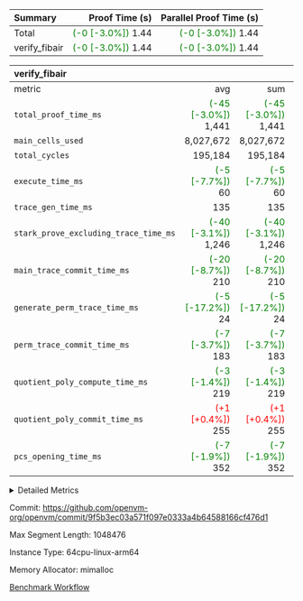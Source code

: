 | Summary | Proof Time (s) | Parallel Proof Time (s) |
|:---|---:|---:|
| Total | <span style='color: green'>(-0 [-3.0%])</span> 1.44 | <span style='color: green'>(-0 [-3.0%])</span> 1.44 |
| verify_fibair | <span style='color: green'>(-0 [-3.0%])</span> 1.44 | <span style='color: green'>(-0 [-3.0%])</span> 1.44 |


| verify_fibair |||||
|:---|---:|---:|---:|---:|
|metric|avg|sum|max|min|
| `total_proof_time_ms ` | <span style='color: green'>(-45 [-3.0%])</span> 1,441 | <span style='color: green'>(-45 [-3.0%])</span> 1,441 | <span style='color: green'>(-45 [-3.0%])</span> 1,441 | <span style='color: green'>(-45 [-3.0%])</span> 1,441 |
| `main_cells_used     ` |  8,027,672 |  8,027,672 |  8,027,672 |  8,027,672 |
| `total_cycles        ` |  195,184 |  195,184 |  195,184 |  195,184 |
| `execute_time_ms     ` | <span style='color: green'>(-5 [-7.7%])</span> 60 | <span style='color: green'>(-5 [-7.7%])</span> 60 | <span style='color: green'>(-5 [-7.7%])</span> 60 | <span style='color: green'>(-5 [-7.7%])</span> 60 |
| `trace_gen_time_ms   ` |  135 |  135 |  135 |  135 |
| `stark_prove_excluding_trace_time_ms` | <span style='color: green'>(-40 [-3.1%])</span> 1,246 | <span style='color: green'>(-40 [-3.1%])</span> 1,246 | <span style='color: green'>(-40 [-3.1%])</span> 1,246 | <span style='color: green'>(-40 [-3.1%])</span> 1,246 |
| `main_trace_commit_time_ms` | <span style='color: green'>(-20 [-8.7%])</span> 210 | <span style='color: green'>(-20 [-8.7%])</span> 210 | <span style='color: green'>(-20 [-8.7%])</span> 210 | <span style='color: green'>(-20 [-8.7%])</span> 210 |
| `generate_perm_trace_time_ms` | <span style='color: green'>(-5 [-17.2%])</span> 24 | <span style='color: green'>(-5 [-17.2%])</span> 24 | <span style='color: green'>(-5 [-17.2%])</span> 24 | <span style='color: green'>(-5 [-17.2%])</span> 24 |
| `perm_trace_commit_time_ms` | <span style='color: green'>(-7 [-3.7%])</span> 183 | <span style='color: green'>(-7 [-3.7%])</span> 183 | <span style='color: green'>(-7 [-3.7%])</span> 183 | <span style='color: green'>(-7 [-3.7%])</span> 183 |
| `quotient_poly_compute_time_ms` | <span style='color: green'>(-3 [-1.4%])</span> 219 | <span style='color: green'>(-3 [-1.4%])</span> 219 | <span style='color: green'>(-3 [-1.4%])</span> 219 | <span style='color: green'>(-3 [-1.4%])</span> 219 |
| `quotient_poly_commit_time_ms` | <span style='color: red'>(+1 [+0.4%])</span> 255 | <span style='color: red'>(+1 [+0.4%])</span> 255 | <span style='color: red'>(+1 [+0.4%])</span> 255 | <span style='color: red'>(+1 [+0.4%])</span> 255 |
| `pcs_opening_time_ms ` | <span style='color: green'>(-7 [-1.9%])</span> 352 | <span style='color: green'>(-7 [-1.9%])</span> 352 | <span style='color: green'>(-7 [-1.9%])</span> 352 | <span style='color: green'>(-7 [-1.9%])</span> 352 |



<details>
<summary>Detailed Metrics</summary>

|  | verify_program_compile_ms | total_cells | stark_prove_excluding_trace_time_ms | quotient_poly_compute_time_ms | quotient_poly_commit_time_ms | perm_trace_commit_time_ms | pcs_opening_time_ms | main_trace_commit_time_ms |
| --- | --- | --- | --- | --- | --- | --- | --- |
|  | 4 | 32 | 11 | 0 | 1 | 0 | 4 | 5 | 

| air_name | rows | quotient_deg | main_cols | interactions | constraints | cells |
| --- | --- | --- | --- | --- | --- | --- |
| AccessAdapterAir<2> |  | 4 |  | 5 | 12 |  | 
| AccessAdapterAir<4> |  | 4 |  | 5 | 12 |  | 
| AccessAdapterAir<8> |  | 4 |  | 5 | 12 |  | 
| FibonacciAir | 16 | 1 | 2 |  | 5 | 32 | 
| FriReducedOpeningAir |  | 4 |  | 35 | 59 |  | 
| NativePoseidon2Air<BabyBearParameters>, 1> |  | 4 |  | 31 | 302 |  | 
| PhantomAir |  | 4 |  | 3 | 4 |  | 
| ProgramAir |  | 1 |  | 1 | 4 |  | 
| VariableRangeCheckerAir |  | 1 |  | 1 | 4 |  | 
| VmAirWrapper<BranchNativeAdapterAir, BranchEqualCoreAir<1> |  | 2 |  | 11 | 23 |  | 
| VmAirWrapper<JalNativeAdapterAir, JalCoreAir> |  | 4 |  | 7 | 6 |  | 
| VmAirWrapper<NativeAdapterAir<2, 0>, PublicValuesCoreAir> |  | 4 |  | 11 | 22 |  | 
| VmAirWrapper<NativeAdapterAir<2, 1>, FieldArithmeticCoreAir> |  | 4 |  | 15 | 23 |  | 
| VmAirWrapper<NativeLoadStoreAdapterAir<1>, NativeLoadStoreCoreAir<1> |  | 4 |  | 19 | 31 |  | 
| VmAirWrapper<NativeVectorizedAdapterAir<4>, FieldExtensionCoreAir> |  | 4 |  | 15 | 23 |  | 
| VmConnectorAir |  | 4 |  | 3 | 8 |  | 
| VolatileBoundaryAir |  | 4 |  | 4 | 16 |  | 

| group | trace_gen_time_ms | total_proof_time_ms | total_cycles | total_cells | stark_prove_excluding_trace_time_ms | quotient_poly_compute_time_ms | quotient_poly_commit_time_ms | perm_trace_commit_time_ms | pcs_opening_time_ms | main_trace_commit_time_ms | main_cells_used | generate_perm_trace_time_ms | execute_time_ms |
| --- | --- | --- | --- | --- | --- | --- | --- | --- | --- | --- | --- | --- | --- |
| verify_fibair | 135 | 1,441 | 195,184 | 23,304,216 | 1,246 | 219 | 255 | 183 | 352 | 210 | 8,027,672 | 24 | 60 | 

| group | air_name | rows | prep_cols | perm_cols | main_cols | cells |
| --- | --- | --- | --- | --- | --- | --- |
| verify_fibair | AccessAdapterAir<2> | 32,768 |  | 16 | 11 | 884,736 | 
| verify_fibair | AccessAdapterAir<4> | 16,384 |  | 16 | 13 | 475,136 | 
| verify_fibair | AccessAdapterAir<8> | 4,096 |  | 16 | 17 | 135,168 | 
| verify_fibair | FriReducedOpeningAir | 512 |  | 76 | 64 | 71,680 | 
| verify_fibair | NativePoseidon2Air<BabyBearParameters>, 1> | 2,048 |  | 36 | 348 | 786,432 | 
| verify_fibair | PhantomAir | 2,048 |  | 8 | 6 | 28,672 | 
| verify_fibair | ProgramAir | 8,192 |  | 8 | 10 | 147,456 | 
| verify_fibair | VariableRangeCheckerAir | 262,144 | 2 | 8 | 1 | 2,359,296 | 
| verify_fibair | VmAirWrapper<BranchNativeAdapterAir, BranchEqualCoreAir<1> | 32,768 |  | 28 | 23 | 1,671,168 | 
| verify_fibair | VmAirWrapper<JalNativeAdapterAir, JalCoreAir> | 8,192 |  | 12 | 10 | 180,224 | 
| verify_fibair | VmAirWrapper<NativeAdapterAir<2, 1>, FieldArithmeticCoreAir> | 131,072 |  | 20 | 30 | 6,553,600 | 
| verify_fibair | VmAirWrapper<NativeLoadStoreAdapterAir<1>, NativeLoadStoreCoreAir<1> | 131,072 |  | 24 | 41 | 8,519,680 | 
| verify_fibair | VmAirWrapper<NativeVectorizedAdapterAir<4>, FieldExtensionCoreAir> | 4,096 |  | 20 | 40 | 245,760 | 
| verify_fibair | VmConnectorAir | 2 | 1 | 8 | 4 | 24 | 
| verify_fibair | VolatileBoundaryAir | 65,536 |  | 8 | 11 | 1,245,184 | 

</details>


Commit: https://github.com/openvm-org/openvm/commit/9f5b3ec03a571f097e0333a4b64588166cf476d1

Max Segment Length: 1048476

Instance Type: 64cpu-linux-arm64

Memory Allocator: mimalloc

[Benchmark Workflow](https://github.com/openvm-org/openvm/actions/runs/12654992484)
